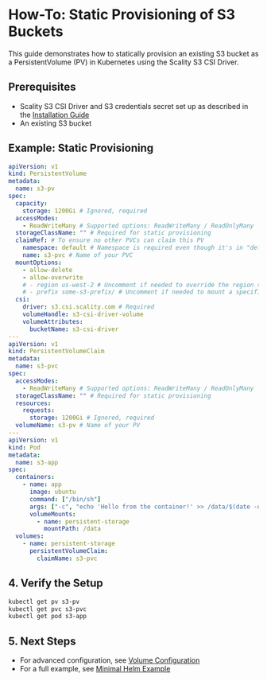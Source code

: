 # How-To: Static Provisioning of S3 Buckets

This guide demonstrates how to statically provision an existing S3 bucket as a PersistentVolume (PV) in Kubernetes using the Scality S3 CSI Driver.

## Prerequisites

- Scality S3 CSI Driver and S3 credentials secret set up as described in the [Installation Guide](../installation.md)
- An existing S3 bucket

## Example: Static Provisioning

```yaml
apiVersion: v1
kind: PersistentVolume
metadata:
  name: s3-pv
spec:
  capacity:
    storage: 1200Gi # Ignored, required
  accessModes:
    - ReadWriteMany # Supported options: ReadWriteMany / ReadOnlyMany
  storageClassName: "" # Required for static provisioning
  claimRef: # To ensure no other PVCs can claim this PV
    namespace: default # Namespace is required even though it's in "default" namespace.
    name: s3-pvc # Name of your PVC
  mountOptions:
    - allow-delete
    - allow-overwrite
    # - region us-west-2 # Uncomment if needed to override the region specified in driver configuration
    # - prefix some-s3-prefix/ # Uncomment if needed to mount a specific prefix of the bucket, remove if not needed
  csi:
    driver: s3.csi.scality.com # Required
    volumeHandle: s3-csi-driver-volume
    volumeAttributes:
      bucketName: s3-csi-driver
---
apiVersion: v1
kind: PersistentVolumeClaim
metadata:
  name: s3-pvc
spec:
  accessModes:
    - ReadWriteMany # Supported options: ReadWriteMany / ReadOnlyMany
  storageClassName: "" # Required for static provisioning
  resources:
    requests:
      storage: 1200Gi # Ignored, required
  volumeName: s3-pv # Name of your PV
---
apiVersion: v1
kind: Pod
metadata:
  name: s3-app
spec:
  containers:
    - name: app
      image: ubuntu
      command: ["/bin/sh"]
      args: ["-c", "echo 'Hello from the container!' >> /data/$(date -u).txt; tail -f /dev/null"]
      volumeMounts:
        - name: persistent-storage
          mountPath: /data
  volumes:
    - name: persistent-storage
      persistentVolumeClaim:
        claimName: s3-pvc
```

## 4. Verify the Setup

```bash
kubectl get pv s3-pv
kubectl get pvc s3-pvc
kubectl get pod s3-app
```

## 5. Next Steps

- For advanced configuration, see [Volume Configuration](../configuration/volume-configuration.md)
- For a full example, see [Minimal Helm Example](../examples/minimal-helm.yaml)
